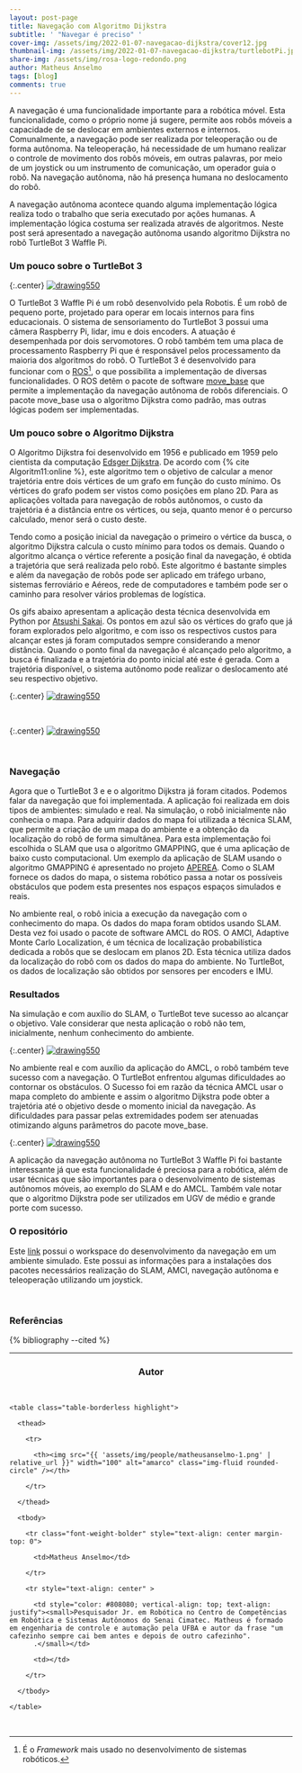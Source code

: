 ```yaml
---
layout: post-page
title: Navegação com Algoritmo Dijkstra
subtitle: ' "Navegar é preciso" '
cover-img: /assets/img/2022-01-07-navegacao-dijkstra/cover12.jpg
thumbnail-img: /assets/img/2022-01-07-navegacao-dijkstra/turtlebotPi.jpg
share-img: /assets/img/rosa-logo-redondo.png
author: Matheus Anselmo
tags: [blog]
comments: true
---
```



A navegação é uma funcionalidade importante para a robótica móvel. Esta funcionalidade, como o próprio nome já sugere, permite aos robôs móveis a capacidade de se deslocar em ambientes externos e internos. Comunalmente, a navegação pode ser realizada por teleoperação ou de forma autônoma. Na teleoperação, há necessidade de um humano realizar o controle de movimento dos robôs móveis, em outras palavras, por meio de um joystick ou um instrumento de comunicação, um operador  guia o robô. Na navegação autônoma, não há presença humana  no deslocamento do robô.
 
A navegação autônoma acontece quando alguma implementação lógica realiza todo o trabalho que seria executado por ações humanas. A implementação lógica costuma ser realizada através de algoritmos. Neste post será apresentado a navegação autônoma usando algoritmo Dijkstra no robô TurtleBot 3 Waffle Pi.


### Um pouco sobre o TurtleBot 3


{:.center}
[![drawing550](../assets/img/2022-01-07-navegacao-dijkstra/turtlebot.png)](../assets/img/2022-01-07-navegacao-dijkstra/turtlebot.png)

O TurtleBot 3 Waffle Pi é um robô desenvolvido pela Robotis. É um robô de
pequeno porte, projetado para operar em locais internos
para fins educacionais. O sistema de sensoriamento do TurtleBot 3 possui uma câmera Raspberry Pi, lidar, imu e dois encoders. A atuação é desempenhada por dois servomotores. O robô também tem uma placa de processamento Raspberry Pi que é responsável pelos processamento da maioria dos algoritmos do robô. O TurtleBot 3 é desenvolvido para funcionar com o [ROS](https://www.ros.org)[^1], o que possibilita  a implementação de diversas  funcionalidades. O ROS detêm o pacote de software [move_base](http://wiki.ros.org/move_base) que permite a implementação da navegação autônoma de robôs diferenciais. O pacote move_base usa o algoritmo Dijkstra como padrão, mas outras lógicas podem ser implementadas. 

### Um pouco sobre o Algoritmo Dijkstra
 

O Algoritmo Dijkstra foi desenvolvido em 1956 e publicado em 1959 pelo cientista da computação [Edsger Dijkstra](https://www.computer.org/profiles/edsger-dijkstra). De acordo com {% cite Algoritm11:online %}, este algoritmo tem o objetivo de calcular a  menor trajetória entre dois vértices de um grafo em função do custo mínimo. Os vértices do grafo podem ser vistos como posições em plano 2D. Para as aplicações voltada para navegação de robôs autônomos, o custo da trajetória é a distância entre os vértices, ou seja, quanto menor é o percurso calculado, menor será o custo deste.

Tendo como a posição inicial da navegação o primeiro o vértice da busca, o algoritmo Dijkstra  calcula o custo mínimo para todos os demais. Quando o algoritmo alcança o vértice referente a posição final da navegação, é obtida a trajetória que será realizada pelo robô. Este algoritmo é bastante simples e além da navegação de robôs pode ser aplicado em tráfego urbano, sistemas ferroviário e Aéreos, rede de computadores e também pode ser o caminho para resolver vários problemas de logística.

Os gifs abaixo apresentam a aplicação desta técnica desenvolvida em Python por [Atsushi Sakai](https://iopscience.iop.org/article/10.1088/1757-899X/705/1/012037/pdf). Os pontos em azul são os vértices do grafo que já
foram explorados pelo algoritmo, e com isso os respectivos custos para alcançar estes já foram computados sempre considerando a menor distância.  Quando o ponto final da navegação é alcançado pelo algoritmo,  a  busca é finalizada e a trajetória do ponto inicial até este é gerada. Com a trajetória disponível, o sistema autônomo pode realizar o deslocamento até seu respectivo objetivo.


{:.center}
[![drawing550](../assets/img/2022-01-07-navegacao-dijkstra/dij1.gif)](../assets/img/2022-01-07-navegacao-dijkstra/dij1.gif)

<br>

{:.center}
[![drawing550](../assets/img/2022-01-07-navegacao-dijkstra/dij2.gif)](../assets/img/2022-01-07-navegacao-dijkstra/dij2.gif)
 
<br>

### Navegação
 
Agora  que o TurtleBot 3 e e o algoritmo Dijkstra já foram citados. Podemos falar da navegação que foi implementada. A aplicação foi realizada em dois tipos de ambientes: simulado e real. Na simulação, o robô inicialmente não conhecia o mapa. Para adquirir dados do mapa foi utilizada a técnica SLAM, que permite a criação de um mapa do ambiente e a obtenção da localização do robô de forma simultânea. Para esta implementação foi escolhida o SLAM que usa o algoritmo GMAPPING, que é uma aplicação de baixo custo computacional. Um exemplo da aplicação de SLAM usando o algoritmo GMAPPING é apresentado no projeto [APEREA](https://mhar-vell.github.io/rasc/2021-07-28-aperea-slam/). Como o SLAM fornece os dados do mapa, o sistema robótico passa a notar os possíveis obstáculos que podem esta presentes nos espaços espaços simulados e reais.
 
No ambiente real, o robô inicia a execução da navegação com o conhecimento do mapa. Os dados do mapa foram obtidos usando SLAM. Desta vez foi usado o pacote de software AMCL do ROS. O AMCl, Adaptive Monte Carlo Localization, é um técnica de localização probabilística dedicada a robôs que se deslocam em planos 2D. Esta técnica utiliza dados da localização do robô com os dados do mapa do ambiente. No TurtleBot, os dados de localização são obtidos por sensores per encoders e IMU. 



### Resultados
 
Na simulação e com auxílio do SLAM, o TurtleBot teve sucesso ao alcançar o objetivo. Vale considerar que nesta aplicação o robô não tem, inicialmente, nenhum conhecimento do ambiente.
 

{:.center}
[![drawing550](../assets/img/2022-01-07-navegacao-dijkstra/turtle_waffle.gif)](../assets/img/2022-01-07-navegacao-dijkstra/turtle_waffle.gif)
 
 

No ambiente real e com auxílio da aplicação do AMCL, o robô também teve sucesso com a navegação. O TurtleBot enfrentou algumas dificuldades ao contornar os obstáculos. O Sucesso foi em razão da técnica AMCL usar o mapa completo do ambiente e assim o algoritmo Dijkstra pode obter a trajetória até o objetivo desde o momento inicial da navegação. As dificuldades para passar pelas extremidades podem ser atenuadas otimizando alguns parâmetros do pacote move_base.
 
{:.center}
[![drawing550](../assets/img/2022-01-07-navegacao-dijkstra/real_waffle.gif)](../assets/img/2022-01-07-navegacao-dijkstra/real_waffle.gif)
 
 
A aplicação da navegação autônoma no TurtleBot 3 Waffle Pi foi bastante interessante já que esta funcionalidade é preciosa para a robótica, além de usar técnicas que são importantes para o desenvolvimento de sistemas autônomos móveis, ao exemplo do SLAM e do AMCL. Também vale notar que o algoritmo Dijkstra pode ser utilizados em UGV de médio e grande porte com sucesso. 

### O repositório

Este [link](https://github.com/Brazilian-Institute-of-Robotics/bir_turtlebot_expl-dijkstra) possui o workspace do desenvolvimento da navegação em um ambiente simulado. Este possui as informações para a instalações dos pacotes necessários realização do SLAM, AMCl, navegação autônoma e teleoperação utilizando um joystick.

[^1]: É o *Framework*  mais usado no desenvolvimento de sistemas robóticos.

<br>

### Referências
<div style="text-align: left">
{% bibliography --cited %}
</div>   

---------------------
<!-- autor -->

<center><h3 class="post-title">Autor</h3><br/></center>

<div class="row">

  <div class="col-xl-auto offset-xl-0 col-lg-4 offset-lg-0 center">

    <table class="table-borderless highlight">

      <thead>

        <tr>

          <th><img src="{{ 'assets/img/people/matheusanselmo-1.png' | relative_url }}" width="100" alt="amarco" class="img-fluid rounded-circle" /></th>

        </tr>

      </thead>

      <tbody>

        <tr class="font-weight-bolder" style="text-align: center margin-top: 0">

          <td>Matheus Anselmo</td>

        </tr>

        <tr style="text-align: center" >

          <td style="color: #808080; vertical-align: top; text-align: justify"><small>Pesquisador Jr. em Robótica no Centro de Competências em Robótica e Sistemas Autônomos do Senai Cimatec. Matheus é formado em engenharia de controle e automação pela UFBA e autor da frase "um cafezinho sempre cai bem antes e depois de outro cafezinho".
          .</small></td>

          <td></td>

        </tr>

      </tbody>

    </table>

  </div>

</div>

<br>







